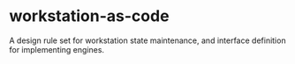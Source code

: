 # workstation-as-code
A design rule set for workstation state maintenance, and interface definition for implementing engines.
